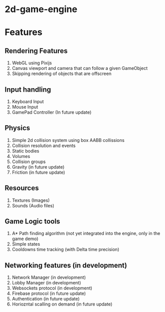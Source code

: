 # 2d-game-engine

# Features

## Rendering Features
1. WebGL using Pixijs
2. Canvas viewport and camera that can follow a given GameObject
3. Skipping rendering of objects that are offscreen

## Input handling
1. Keyboard Input
2. Mouse Input
3. GamePad Controller (In future update)

## Physics
1. Simple 2d collision system using box AABB collissions
2. Collision resolution and events
3. Static bodies
4. Volumes
5. Collision groups
7. Gravity (in future update)
8. Friction (in future update)

## Resources
1. Textures (Images)
2. Sounds (Audio files)

## Game Logic tools
1. A* Path finding algorithm (not yet integrated into the engine, only in the game demo)
2. Simple states
3. Cooldowns time tracking (with Delta time precision)

## Networking features (in development)
1. Network Manager (in development)
2. Lobby Manager (in development)
3. Websockets protocol (in development)
4. Firebase protocol (in future update)
5. Authentication (in future update)
6. Horiozntal scalling on demand (in future update)

